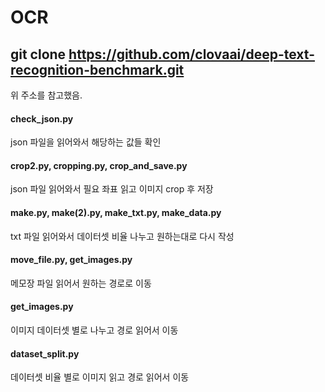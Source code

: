 # OCR
## git clone https://github.com/clovaai/deep-text-recognition-benchmark.git
위 주소를 참고했음.

#### check_json.py
json 파일을 읽어와서 해당하는 값들 확인

#### crop2.py, cropping.py, crop_and_save.py
json 파일 읽어와서 필요 좌표 읽고 이미지 crop 후 저장

#### make.py, make(2).py, make_txt.py, make_data.py
txt 파일 읽어와서 데이터셋 비율 나누고 원하는대로 다시 작성

#### move_file.py, get_images.py
메모장 파일 읽어서 원하는 경로로 이동

#### get_images.py
이미지 데이터셋 별로 나누고 경로 읽어서 이동

#### dataset_split.py
데이터셋 비율 별로 이미지 읽고 경로 읽어서 이동
